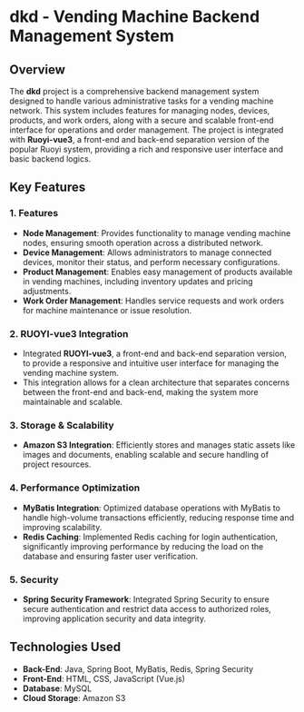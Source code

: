 # dkd - Vending Machine Backend Management System

## Overview

The **dkd** project is a comprehensive backend management system designed to handle various administrative tasks for a vending machine network. This system includes features for managing nodes, devices, products, and work orders, along with a secure and scalable front-end interface for operations and order management. The project is integrated with **Ruoyi-vue3**, a front-end and back-end separation version of the popular Ruoyi system, providing a rich and responsive user interface and basic backend logics.

## Key Features

### 1. **Features**
- **Node Management**: Provides functionality to manage vending machine nodes, ensuring smooth operation across a distributed network.
- **Device Management**: Allows administrators to manage connected devices, monitor their status, and perform necessary configurations.
- **Product Management**: Enables easy management of products available in vending machines, including inventory updates and pricing adjustments.
- **Work Order Management**: Handles service requests and work orders for machine maintenance or issue resolution.

### 2. **RUOYI-vue3 Integration**
- Integrated **RUOYI-vue3**, a front-end and back-end separation version, to provide a responsive and intuitive user interface for managing the vending machine system.
- This integration allows for a clean architecture that separates concerns between the front-end and back-end, making the system more maintainable and scalable.

### 3. **Storage & Scalability**
- **Amazon S3 Integration**: Efficiently stores and manages static assets like images and documents, enabling scalable and secure handling of project resources.
  
### 4. **Performance Optimization**
- **MyBatis Integration**: Optimized database operations with MyBatis to handle high-volume transactions efficiently, reducing response time and improving scalability.
- **Redis Caching**: Implemented Redis caching for login authentication, significantly improving performance by reducing the load on the database and ensuring faster user verification.

### 5. **Security**
- **Spring Security Framework**: Integrated Spring Security to ensure secure authentication and restrict data access to authorized roles, improving application security and data integrity.

## Technologies Used
- **Back-End**: Java, Spring Boot, MyBatis, Redis, Spring Security
- **Front-End**: HTML, CSS, JavaScript (Vue.js)
- **Database**: MySQL
- **Cloud Storage**: Amazon S3

